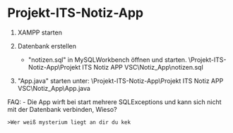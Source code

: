 # Projekt-ITS-Notiz-App
 

 1) XAMPP starten

 2) Datenbank erstellen
    - "notizen.sql" in MySQLWorkbench öffnen und starten.
    \Projekt-ITS-Notiz-App\Projekt ITS Notiz APP VSC\Notiz_App\notizen.sql

 3) "App.java" starten unter:
    \Projekt-ITS-Notiz-App\Projekt ITS Notiz APP VSC\Notiz_App\App.java


FAQ: 
    - Die App wirft bei start mehrere SQLExceptions und kann sich nicht mit der Datenbank verbinden, Wieso?

    >Wer weiß mysterium liegt an dir du kek
    

